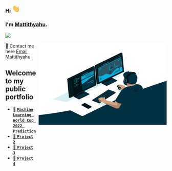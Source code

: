 ### Hi <img src="Wave.gif" width="25px">
### I'm [Mattithyahu](https://mattithyahudata.github.io/devportfolio/#about).
![](https://visitor-badge.glitch.me/badge?page_id=MattithyahuData.MattithyahuData)

<img align="right" alt="GIF" src="Analyst.gif" width="400" height="256" /> 

💬 Contact me here   [Email Mattithyahu](mailto:mattithyahuowolabi@gmail.com)
 
## Welcome to my public portfolio

- 🔭 <code><a href="https://mattithyahudata.github.io/devportfolio/Project1.html" target="_blank" ><strong>Machine Learning World Cup 2022 Prediction</strong></code>
- 🔭 <code><a href="https://mattithyahudata.github.io/devportfolio/Project1.html" target="_blank" ><strong>Project 2</strong></code>
- 🔭 <code><a href="https://mattithyahudata.github.io/devportfolio/Project1.html" target="_blank" ><strong>Project 3</strong></code>
- 🔭 <code><a href="https://mattithyahudata.github.io/devportfolio/Project1.html" target="_blank" ><strong>Project 4</strong></code>

